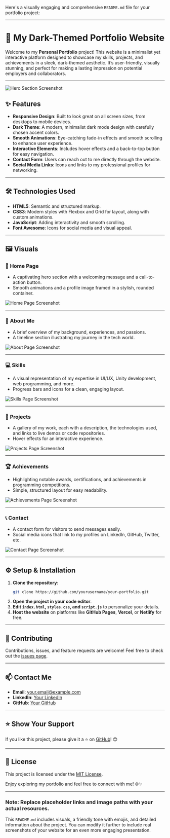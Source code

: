 Here's a visually engaging and comprehensive `README.md` file for your portfolio project:

---

# 🌌 My Dark-Themed Portfolio Website

Welcome to my **Personal Portfolio** project! This website is a minimalist yet interactive platform designed to showcase my skills, projects, and achievements in a sleek, dark-themed aesthetic. It’s user-friendly, visually stunning, and perfect for making a lasting impression on potential employers and collaborators.

---

![Hero Section Screenshot](your-hero-section-screenshot.jpg)

## ✨ **Features**

- **Responsive Design**: Built to look great on all screen sizes, from desktops to mobile devices.
- **Dark Theme**: A modern, minimalist dark mode design with carefully chosen accent colors.
- **Smooth Animations**: Eye-catching fade-in effects and smooth scrolling to enhance user experience.
- **Interactive Elements**: Includes hover effects and a back-to-top button for easy navigation.
- **Contact Form**: Users can reach out to me directly through the website.
- **Social Media Links**: Icons and links to my professional profiles for networking.

---

## 🛠️ **Technologies Used**

- **HTML5**: Semantic and structured markup.
- **CSS3**: Modern styles with Flexbox and Grid for layout, along with custom animations.
- **JavaScript**: Adding interactivity and smooth scrolling.
- **Font Awesome**: Icons for social media and visual appeal.

---

## 🖼️ **Visuals**

### 🌟 **Home Page**

- A captivating hero section with a welcoming message and a call-to-action button.
- Smooth animations and a profile image framed in a stylish, rounded container.

![Home Page Screenshot](your-home-page-screenshot.jpg)

---

### 👤 **About Me**

- A brief overview of my background, experiences, and passions.
- A timeline section illustrating my journey in the tech world.

![About Page Screenshot](your-about-page-screenshot.jpg)

---

### 💻 **Skills**

- A visual representation of my expertise in UI/UX, Unity development, web programming, and more.
- Progress bars and icons for a clean, engaging layout.

![Skills Page Screenshot](your-skills-page-screenshot.jpg)

---

### 🚀 **Projects**

- A gallery of my work, each with a description, the technologies used, and links to live demos or code repositories.
- Hover effects for an interactive experience.

![Projects Page Screenshot](your-projects-page-screenshot.jpg)

---

### 🏆 **Achievements**

- Highlighting notable awards, certifications, and achievements in programming competitions.
- Simple, structured layout for easy readability.

![Achievements Page Screenshot](your-achievements-page-screenshot.jpg)

---

### 📞 **Contact**

- A contact form for visitors to send messages easily.
- Social media icons that link to my profiles on LinkedIn, GitHub, Twitter, etc.

![Contact Page Screenshot](your-contact-page-screenshot.jpg)

---

## ⚙️ **Setup & Installation**

1. **Clone the repository**:
   ```bash
   git clone https://github.com/yourusername/your-portfolio.git
   ```
2. **Open the project in your code editor**.
3. **Edit `index.html`, `styles.css`, and `script.js`** to personalize your details.
4. **Host the website** on platforms like **GitHub Pages**, **Vercel**, or **Netlify** for free.

---

## 🤝 **Contributing**

Contributions, issues, and feature requests are welcome! Feel free to check out the [issues page](your-issues-page-link).

---

## 📫 **Contact Me**

- **Email**: your.email@example.com
- **LinkedIn**: [Your LinkedIn](https://www.linkedin.com/in/yourprofile)
- **GitHub**: [Your GitHub](https://github.com/yourusername)

---

## ⭐ **Show Your Support**

If you like this project, please give it a ⭐ on [GitHub](https://github.com/yourusername/your-portfolio)! 😊

---

## 📝 **License**

This project is licensed under the [MIT License](LICENSE).

Enjoy exploring my portfolio and feel free to connect with me! 🌐✨

---

### **Note**: Replace placeholder links and image paths with your actual resources.

This `README.md` includes visuals, a friendly tone with emojis, and detailed information about the project. You can modify it further to include real screenshots of your website for an even more engaging presentation.
